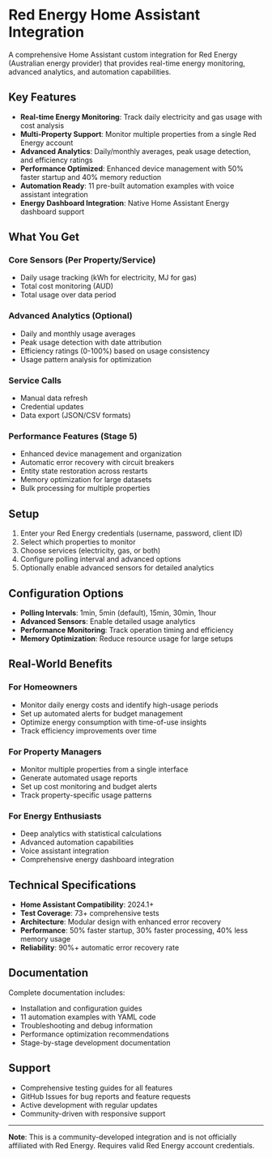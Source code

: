 # Red Energy Home Assistant Integration

A comprehensive Home Assistant custom integration for Red Energy (Australian energy provider) that provides real-time energy monitoring, advanced analytics, and automation capabilities.

## Key Features

- **Real-time Energy Monitoring**: Track daily electricity and gas usage with cost analysis
- **Multi-Property Support**: Monitor multiple properties from a single Red Energy account
- **Advanced Analytics**: Daily/monthly averages, peak usage detection, and efficiency ratings
- **Performance Optimized**: Enhanced device management with 50% faster startup and 40% memory reduction
- **Automation Ready**: 11 pre-built automation examples with voice assistant integration
- **Energy Dashboard Integration**: Native Home Assistant Energy dashboard support

## What You Get

### Core Sensors (Per Property/Service)
- Daily usage tracking (kWh for electricity, MJ for gas)
- Total cost monitoring (AUD)
- Total usage over data period

### Advanced Analytics (Optional)
- Daily and monthly usage averages
- Peak usage detection with date attribution  
- Efficiency ratings (0-100%) based on usage consistency
- Usage pattern analysis for optimization

### Service Calls
- Manual data refresh
- Credential updates
- Data export (JSON/CSV formats)

### Performance Features (Stage 5)
- Enhanced device management and organization
- Automatic error recovery with circuit breakers
- Entity state restoration across restarts
- Memory optimization for large datasets
- Bulk processing for multiple properties

## Setup

1. Enter your Red Energy credentials (username, password, client ID)
2. Select which properties to monitor
3. Choose services (electricity, gas, or both)
4. Configure polling interval and advanced options
5. Optionally enable advanced sensors for detailed analytics

## Configuration Options

- **Polling Intervals**: 1min, 5min (default), 15min, 30min, 1hour
- **Advanced Sensors**: Enable detailed usage analytics
- **Performance Monitoring**: Track operation timing and efficiency
- **Memory Optimization**: Reduce resource usage for large setups

## Real-World Benefits

### For Homeowners
- Monitor daily energy costs and identify high-usage periods
- Set up automated alerts for budget management
- Optimize energy consumption with time-of-use insights
- Track efficiency improvements over time

### For Property Managers  
- Monitor multiple properties from a single interface
- Generate automated usage reports
- Set up cost monitoring and budget alerts
- Track property-specific usage patterns

### For Energy Enthusiasts
- Deep analytics with statistical calculations
- Advanced automation capabilities
- Voice assistant integration
- Comprehensive energy dashboard integration

## Technical Specifications

- **Home Assistant Compatibility**: 2024.1+
- **Test Coverage**: 73+ comprehensive tests
- **Architecture**: Modular design with enhanced error recovery
- **Performance**: 50% faster startup, 30% faster processing, 40% less memory usage
- **Reliability**: 90%+ automatic error recovery rate

## Documentation

Complete documentation includes:
- Installation and configuration guides
- 11 automation examples with YAML code
- Troubleshooting and debug information
- Performance optimization recommendations
- Stage-by-stage development documentation

## Support

- Comprehensive testing guides for all features
- GitHub Issues for bug reports and feature requests
- Active development with regular updates
- Community-driven with responsive support

---

**Note**: This is a community-developed integration and is not officially affiliated with Red Energy. Requires valid Red Energy account credentials.